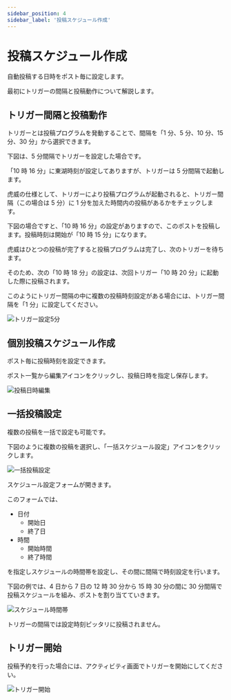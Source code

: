 ```yaml
---
sidebar_position: 4
sidebar_label: '投稿スケジュール作成'
---
```


# 投稿スケジュール作成

自動投稿する日時をポスト毎に設定します。

最初にトリガーの間隔と投稿動作について解説します。

## トリガー間隔と投稿動作

トリガーとは投稿プログラムを発動することで、間隔を「1 分、5 分、10 分、15 分、30 分」から選択できます。

下図は、5 分間隔でトリガーを設定した場合です。

「10 時 16 分」に東湖時刻が設定してありますが、トリガーは 5 分間隔で起動します。

虎威の仕様として、トリガーにより投稿プログラムが起動されると、トリガー間隔（この場合は 5 分）に 1 分を加えた時間内の投稿があるかをチェックします。

下図の場合ですと、「10 時 16 分」の設定がありますので、このポストを投稿します。投稿時刻は開始が「10 時 15 分」になります。

虎威はひとつの投稿が完了すると投稿プログラムは完了し、次のトリガーを待ちます。

そのため、次の「10 時 18 分」の設定は、次回トリガー「10 時 20 分」に起動した際に投稿されます。

このようにトリガー間隔の中に複数の投稿時刻設定がある場合には、トリガー間隔を「1 分」に設定してください。

![トリガー設定5分](./img04/ps00.jpg)

## 個別投稿スケジュール作成

ポスト毎に投稿時刻を設定できます。

ポスト一覧から編集アイコンをクリックし、投稿日時を指定し保存します。

![投稿日時編集](./img04/ps02.jpg)

## 一括投稿設定

複数の投稿を一括で設定も可能です。

下図のように複数の投稿を選択し、「一括スケジュール設定」アイコンをクリックします。

![一括投稿設定](./img04/ps03.jpg)

スケジュール設定フォームが開きます。

このフォームでは、

- 日付
  - 開始日
  - 終了日
- 時間
  - 開始時間
  - 終了時間

を指定しスケジュールの時間帯を設定し、その間に間隔で時刻設定を行います。

下図の例では、4 日から 7 日の 12 時 30 分から 15 時 30 分の間に 30 分間隔で投稿スケジュールを組み、ポストを割り当てていきます。

![スケジュール時間帯](./img04/ps01.jpg)

トリガーの間隔では設定時刻ピッタリに投稿されません。

## トリガー開始

投稿予約を行った場合には、アクティビティ画面でトリガーを開始にしてください。

![トリガー開始](./img04/ps04.jpg)
